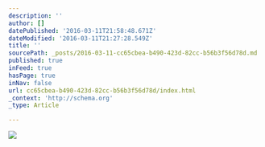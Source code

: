 ```yaml
---
description: ''
author: []
datePublished: '2016-03-11T21:58:48.671Z'
dateModified: '2016-03-11T21:27:28.549Z'
title: ''
sourcePath: _posts/2016-03-11-cc65cbea-b490-423d-82cc-b56b3f56d78d.md
published: true
inFeed: true
hasPage: true
inNav: false
url: cc65cbea-b490-423d-82cc-b56b3f56d78d/index.html
_context: 'http://schema.org'
_type: Article

---
```

![](https://the-grid-user-content.s3-us-west-2.amazonaws.com/69dbac61-b9ce-4869-b0aa-db21cbb38c4d.png)